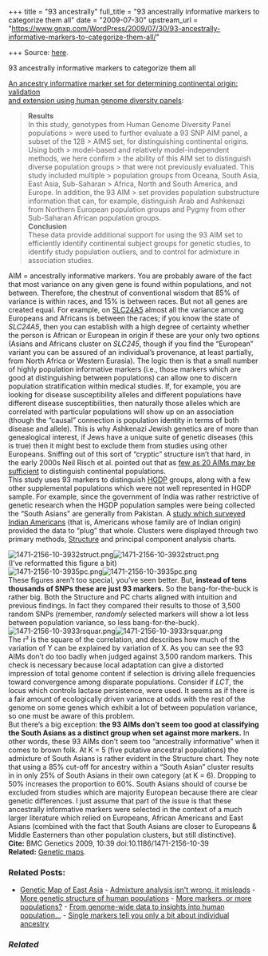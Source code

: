 +++
title = "93 ancestrally"
full_title = "93 ancestrally informative markers to categorize them all"
date = "2009-07-30"
upstream_url = "https://www.gnxp.com/WordPress/2009/07/30/93-ancestrally-informative-markers-to-categorize-them-all/"

+++
Source: [here](https://www.gnxp.com/WordPress/2009/07/30/93-ancestrally-informative-markers-to-categorize-them-all/).

93 ancestrally informative markers to categorize them all

[An ancestry informative marker set for determining continental origin: validation  
and extension using human genome diversity panels](http://www.biomedcentral.com/1471-2156/10/39):

> **Results**  
> In this study, genotypes from Human Genome Diversity Panel populations > were used to further evaluate a 93 SNP AIM panel, a subset of the 128 > AIMS set, for distinguishing continental origins. Using both > model-based and relatively model-independent methods, we here confirm > the ability of this AIM set to distinguish diverse population groups > that were not previously evaluated. This study included multiple > population groups from Oceana, South Asia, East Asia, Sub-Saharan > Africa, North and South America, and Europe. In addition, the 93 AIM > set provides population substructure information that can, for example, distinguish Arab and Ashkenazi from Northern European population groups and Pygmy from other Sub-Saharan African population groups.  
> **Conclusion**  
> These data provide additional support for using the 93 AIM set to efficiently identify continental subject groups for genetic studies, to identify study population outliers, and to control for admixture in association studies.

AIM = ancestrally informative markers. You are probably aware of the fact that most variance on any given gene is found within populations, and not between. Therefore, the chestnut of conventional wisdom that 85% of variance is within races, and 15% is between races. But not all genes are created equal. For example, on [SLC24A5](https://en.wikipedia.org/wiki/SLC24A5) almost all the variance among Europeans and Africans is between the races; if you know the state of *SLC24A5*, then you can establish with a high degree of certainty whether the person is African or European in origin if these are your only two options (Asians and Africans cluster on *SLC245*, though if you find the “European” variant you can be assured of an individual’s provenance, at least partially, from North Africa or Western Eurasia). The logic then is that a small number of highly population informative markers (i.e., those markers which are good at distinguishing between populations) can allow one to discern population stratification within medical studies. If, for example, you are looking for disease susceptibility alleles and different populations have different disease susceptibilities, then naturally those alleles which are correlated with particular populations will show up on an association (though the “causal” connection is population identity in terms of both disease and allele). This is why Ashkenazi Jewish genetics are of more than genealogical interest, if Jews have a unique suite of genetic diseases (this is true) then it might best to exclude them from studies using other Europeans. Sniffing out of this sort of “cryptic” structure isn’t that hard, in the early 2000s Neil Risch et al. pointed out that as [few as 20 AIMs may be sufficient](http://genomebiology.com/2002/3/7/comment/2007) to distinguish continental populations.  
This study uses 93 markers to distinguish [HGDP](https://en.wikipedia.org/wiki/Human_Genome_Diversity_Project#Current_status) groups, along with a few other supplemental populations which were not well represented in HGDP sample. For example, since the government of India was rather restrictive of genetic research when the HGDP population samples were being collected the “South Asians” are generally from Pakistan. A [study which surveyed Indian Americans](http://www.plosgenetics.org/article/info:doi/10.1371/journal.pgen.0020215) (that is, Americans whose family are of Indian origin) provided the data to “plug” that whole. Clusters were displayed through two primary methods, [Structure](http://pritch.bsd.uchicago.edu/software.html) and principal component analysis charts.

  
![1471-2156-10-3932struct.png](https://i0.wp.com/blogs.discovermagazine.com/gnxp/files/1471-2156-10-3932struct.png?resize=324%2C872)![1471-2156-10-3932struct.png](https://i0.wp.com/blogs.discovermagazine.com/gnxp/files/1471-2156-10-3932struct.png?resize=324%2C872)  
(I’ve reformatted this figure a bit)  
![1471-2156-10-3935pc.png](https://i0.wp.com/blogs.discovermagazine.com/gnxp/files/1471-2156-10-3935pc.png?resize=500%2C581)![1471-2156-10-3935pc.png](https://i0.wp.com/blogs.discovermagazine.com/gnxp/files/1471-2156-10-3935pc.png?resize=500%2C581)  
These figures aren’t too special, you’ve seen better. But, **instead of tens thousands of SNPs these are just 93 markers.** So the bang-for-the-buck is rather big. Both the Structure and PC charts aligned with intuition and previous findings. In fact they compared their results to those of 3,500 random SNPs (remember, *randomly* selected markers will show a lot less between population variance, so less bang-for-the-buck).  
![1471-2156-10-3933rsquar.png](https://i0.wp.com/blogs.discovermagazine.com/gnxp/files/1471-2156-10-3933rsquar.png?resize=500%2C571)![1471-2156-10-3933rsquar.png](https://i0.wp.com/blogs.discovermagazine.com/gnxp/files/1471-2156-10-3933rsquar.png?resize=500%2C571)  
The r² is the square of the correlation, and describes how much of the variation of Y can be explained by variation of X. As you can see the 93 AIMs don’t do too badly when judged against 3,500 random markers. This check is necessary because local adaptation can give a distorted impression of total genome content if selection is driving allele frequencies toward convergence among disparate populations. Consider if *LCT*, the locus which controls lactase persistence, were used. It seems as if there is a fair amount of ecologically driven variance at odds with the rest of the genome on some genes which exhibit a lot of between population variance, so one must be aware of this problem.  
But there’s a big exception: **the 93 AIMs don’t seem too good at classifying the South Asians as a distinct group when set against more markers.** In other words, these 93 AIMs don’t seem too “ancestrally informative” when it comes to brown folk. At K = 5 (five putative ancestral populations) the admixture of South Asians is rather evident in the Structure chart. They note that using a 85% cut-off for ancestry within a “South Asian” cluster results in in only 25% of South Asians in their own category (at K = 6). Dropping to 50% increases the proportion to 60%. South Asians should of course be excluded from studies which are majority European because there are clear genetic differences. I just assume that part of the issue is that these ancestrally informative markers were selected in the context of a much larger literature which relied on Europeans, African Americans and East Asians (combined with the fact that South Asians are closer to Europeans & Middle Easterners than other population clusters, but still distinctive).  
**Cite:** BMC Genetics 2009, 10:39 doi:10.1186/1471-2156-10-39  
**Related:** [Genetic maps](https://www.google.com/cse?cx=017254414699180528062:uyrcvn__yd0&q=genetic+map+site:http://scienceblogs.com/gnxp/&sa=Search).

### Related Posts:

- [Genetic Map of East
  Asia](https://www.gnxp.com/WordPress/2008/12/07/genetic-map-of-east-asia/) - [Admixture analysis isn't wrong, it
  misleads](https://www.gnxp.com/WordPress/2016/09/19/admixture-analysis-isnt-wrong-it-misleads/) - [More genetic structure of human
  populations](https://www.gnxp.com/WordPress/2009/05/16/more-genetic-structure-of-human-populations/) - [More markers, or more
  populations?](https://www.gnxp.com/WordPress/2010/07/02/more-markers-or-more-populations/) - [From genome-wide data to insights into human
  population…](https://www.gnxp.com/WordPress/2009/02/14/from-genome-wide-data-to-insights-into-human-population-structure/) - [Single markers tell you only a bit about individual
  ancestry](https://www.gnxp.com/WordPress/2015/01/22/single-markers-tell-you-only-a-bit-about-individual-ancestry/)

### *Related*

[](https://www.addtoany.com/add_to/facebook?linkurl=https%3A%2F%2Fwww.gnxp.com%2FWordPress%2F2009%2F07%2F30%2F93-ancestrally-informative-markers-to-categorize-them-all%2F&linkname=93%20ancestrally%20informative%20markers%20to%20categorize%20them%20all "Facebook")[](https://www.addtoany.com/add_to/twitter?linkurl=https%3A%2F%2Fwww.gnxp.com%2FWordPress%2F2009%2F07%2F30%2F93-ancestrally-informative-markers-to-categorize-them-all%2F&linkname=93%20ancestrally%20informative%20markers%20to%20categorize%20them%20all "Twitter")[](https://www.addtoany.com/add_to/email?linkurl=https%3A%2F%2Fwww.gnxp.com%2FWordPress%2F2009%2F07%2F30%2F93-ancestrally-informative-markers-to-categorize-them-all%2F&linkname=93%20ancestrally%20informative%20markers%20to%20categorize%20them%20all "Email")[](https://www.addtoany.com/share)
